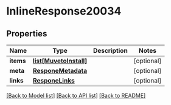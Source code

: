 # InlineResponse20034

## Properties
Name | Type | Description | Notes
------------ | ------------- | ------------- | -------------
**items** | [**list[MuvetoInstall]**](MuvetoInstall.md) |  | [optional] 
**meta** | [**ResponeMetadata**](ResponeMetadata.md) |  | [optional] 
**links** | [**ResponeLinks**](ResponeLinks.md) |  | [optional] 

[[Back to Model list]](../README.md#documentation-for-models) [[Back to API list]](../README.md#documentation-for-api-endpoints) [[Back to README]](../README.md)


